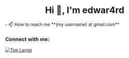 <h1 align="center">Hi 👋, I'm edwar4rd</h1>
- 📫 How to reach me **(my username) at gmail.com**
<h3 align="left">Connect with me:</h3>
<p align="left">

[![Top Langs](https://github-readme-stats.vercel.app/api/top-langs/?username=edwar4rd)](https://github.com/anuraghazra/github-readme-stats)
</p>

